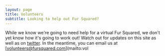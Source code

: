 ```yaml
---
layout: page
title: Volunteers
subtitle: Looking to help out Fur Squared?
---
```


While we know we're going to need help for a virtual Fur Squared, we don't yet know how it's going to work out!  Watch out for updates on this site as well as on [twitter](https://twitter.com/fursquared).  In the meantime, you can email us at [volunteers@fursquared.com](mailto:vol
